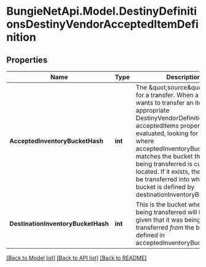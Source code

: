 
# BungieNetApi.Model.DestinyDefinitionsDestinyVendorAcceptedItemDefinition

## Properties

Name | Type | Description | Notes
------------ | ------------- | ------------- | -------------
**AcceptedInventoryBucketHash** | **int** | The \&quot;source\&quot; bucket for a transfer. When a user wants to transfer an item, the appropriate DestinyVendorDefinition&#39;s acceptedItems property is evaluated, looking for an entry where acceptedInventoryBucketHash matches the bucket that the item being transferred is currently located. If it exists, the item will be transferred into whatever bucket is defined by destinationInventoryBucketHash. | [optional] 
**DestinationInventoryBucketHash** | **int** | This is the bucket where the item being transferred will be put, given that it was being transferred *from* the bucket defined in acceptedInventoryBucketHash. | [optional] 

[[Back to Model list]](../README.md#documentation-for-models)
[[Back to API list]](../README.md#documentation-for-api-endpoints)
[[Back to README]](../README.md)

